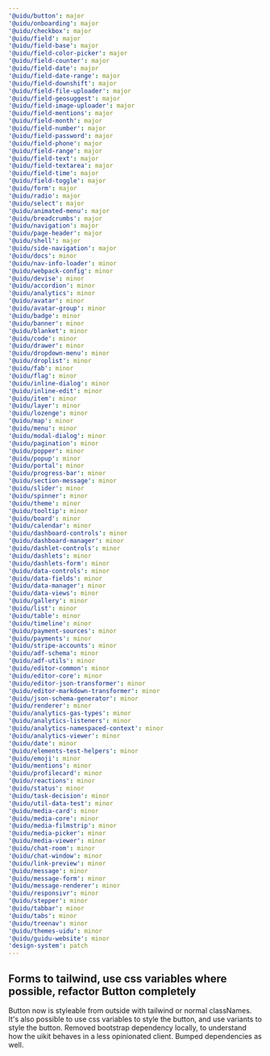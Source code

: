 ```yaml
---
'@uidu/button': major
'@uidu/onboarding': major
'@uidu/checkbox': major
'@uidu/field': major
'@uidu/field-base': major
'@uidu/field-color-picker': major
'@uidu/field-counter': major
'@uidu/field-date': major
'@uidu/field-date-range': major
'@uidu/field-downshift': major
'@uidu/field-file-uploader': major
'@uidu/field-geosuggest': major
'@uidu/field-image-uploader': major
'@uidu/field-mentions': major
'@uidu/field-month': major
'@uidu/field-number': major
'@uidu/field-password': major
'@uidu/field-phone': major
'@uidu/field-range': major
'@uidu/field-text': major
'@uidu/field-textarea': major
'@uidu/field-time': major
'@uidu/field-toggle': major
'@uidu/form': major
'@uidu/radio': major
'@uidu/select': major
'@uidu/animated-menu': major
'@uidu/breadcrumbs': major
'@uidu/navigation': major
'@uidu/page-header': major
'@uidu/shell': major
'@uidu/side-navigation': major
'@uidu/docs': minor
'@uidu/nav-info-loader': minor
'@uidu/webpack-config': minor
'@uidu/devise': minor
'@uidu/accordion': minor
'@uidu/analytics': minor
'@uidu/avatar': minor
'@uidu/avatar-group': minor
'@uidu/badge': minor
'@uidu/banner': minor
'@uidu/blanket': minor
'@uidu/code': minor
'@uidu/drawer': minor
'@uidu/dropdown-menu': minor
'@uidu/droplist': minor
'@uidu/fab': minor
'@uidu/flag': minor
'@uidu/inline-dialog': minor
'@uidu/inline-edit': minor
'@uidu/item': minor
'@uidu/layer': minor
'@uidu/lozenge': minor
'@uidu/map': minor
'@uidu/menu': minor
'@uidu/modal-dialog': minor
'@uidu/pagination': minor
'@uidu/popper': minor
'@uidu/popup': minor
'@uidu/portal': minor
'@uidu/progress-bar': minor
'@uidu/section-message': minor
'@uidu/slider': minor
'@uidu/spinner': minor
'@uidu/theme': minor
'@uidu/tooltip': minor
'@uidu/board': minor
'@uidu/calendar': minor
'@uidu/dashboard-controls': minor
'@uidu/dashboard-manager': minor
'@uidu/dashlet-controls': minor
'@uidu/dashlets': minor
'@uidu/dashlets-form': minor
'@uidu/data-controls': minor
'@uidu/data-fields': minor
'@uidu/data-manager': minor
'@uidu/data-views': minor
'@uidu/gallery': minor
'@uidu/list': minor
'@uidu/table': minor
'@uidu/timeline': minor
'@uidu/payment-sources': minor
'@uidu/payments': minor
'@uidu/stripe-accounts': minor
'@uidu/adf-schema': minor
'@uidu/adf-utils': minor
'@uidu/editor-common': minor
'@uidu/editor-core': minor
'@uidu/editor-json-transformer': minor
'@uidu/editor-markdown-transformer': minor
'@uidu/json-schema-generator': minor
'@uidu/renderer': minor
'@uidu/analytics-gas-types': minor
'@uidu/analytics-listeners': minor
'@uidu/analytics-namespaced-context': minor
'@uidu/analytics-viewer': minor
'@uidu/date': minor
'@uidu/elements-test-helpers': minor
'@uidu/emoji': minor
'@uidu/mentions': minor
'@uidu/profilecard': minor
'@uidu/reactions': minor
'@uidu/status': minor
'@uidu/task-decision': minor
'@uidu/util-data-test': minor
'@uidu/media-card': minor
'@uidu/media-core': minor
'@uidu/media-filmstrip': minor
'@uidu/media-picker': minor
'@uidu/media-viewer': minor
'@uidu/chat-room': minor
'@uidu/chat-window': minor
'@uidu/link-preview': minor
'@uidu/message': minor
'@uidu/message-form': minor
'@uidu/message-renderer': minor
'@uidu/responsivr': minor
'@uidu/stepper': minor
'@uidu/tabbar': minor
'@uidu/tabs': minor
'@uidu/treenav': minor
'@uidu/themes-uidu': minor
'@uidu/guidu-website': minor
'design-system': patch
---
```


## Forms to tailwind, use css variables where possible, refactor Button completely

Button now is styleable from outside with tailwind or normal classNames. It's also possible to use css variables to style the button, and use variants to style the button.
Removed bootstrap dependency locally, to understand how the uikit behaves in a less opinionated client.
Bumped dependencies as well.

